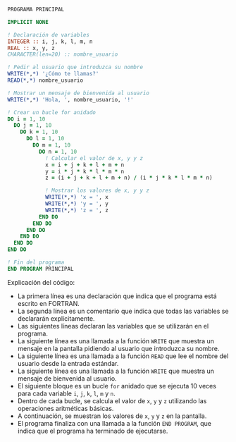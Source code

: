 ```fortran
PROGRAMA PRINCIPAL

IMPLICIT NONE

! Declaración de variables
INTEGER :: i, j, k, l, m, n
REAL :: x, y, z
CHARACTER(len=20) :: nombre_usuario

! Pedir al usuario que introduzca su nombre
WRITE(*,*) '¿Cómo te llamas?'
READ(*,*) nombre_usuario

! Mostrar un mensaje de bienvenida al usuario
WRITE(*,*) 'Hola, ', nombre_usuario, '!'

! Crear un bucle for anidado
DO i = 1, 10
  DO j = 1, 10
    DO k = 1, 10
      DO l = 1, 10
        DO m = 1, 10
          DO n = 1, 10
            ! Calcular el valor de x, y y z
            x = i + j + k + l + m + n
            y = i * j * k * l * m * n
            z = (i + j + k + l + m + n) / (i * j * k * l * m * n)

            ! Mostrar los valores de x, y y z
            WRITE(*,*) 'x = ', x
            WRITE(*,*) 'y = ', y
            WRITE(*,*) 'z = ', z
          END DO
        END DO
      END DO
    END DO
  END DO
END DO

! Fin del programa
END PROGRAM PRINCIPAL
```

Explicación del código:

* La primera línea es una declaración que indica que el programa está escrito en FORTRAN.
* La segunda línea es un comentario que indica que todas las variables se declararán explícitamente.
* Las siguientes líneas declaran las variables que se utilizarán en el programa.
* La siguiente línea es una llamada a la función `WRITE` que muestra un mensaje en la pantalla pidiendo al usuario que introduzca su nombre.
* La siguiente línea es una llamada a la función `READ` que lee el nombre del usuario desde la entrada estándar.
* La siguiente línea es una llamada a la función `WRITE` que muestra un mensaje de bienvenida al usuario.
* El siguiente bloque es un bucle `for` anidado que se ejecuta 10 veces para cada variable `i`, `j`, `k`, `l`, `m` y `n`.
* Dentro de cada bucle, se calcula el valor de `x`, `y` y `z` utilizando las operaciones aritméticas básicas.
* A continuación, se muestran los valores de `x`, `y` y `z` en la pantalla.
* El programa finaliza con una llamada a la función `END PROGRAM`, que indica que el programa ha terminado de ejecutarse.